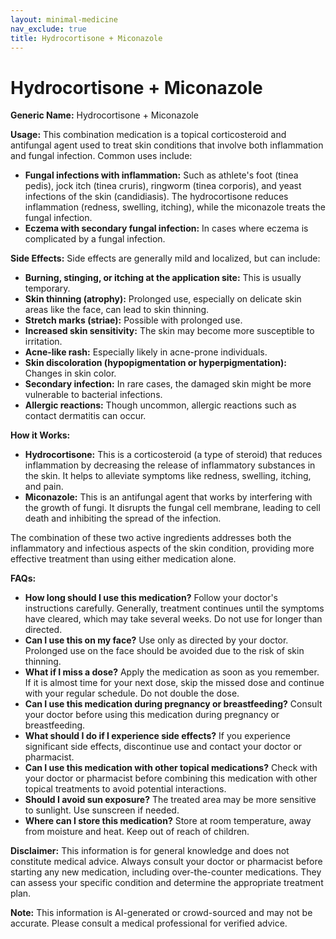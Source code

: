 ```yaml
---
layout: minimal-medicine
nav_exclude: true
title: Hydrocortisone + Miconazole
---
```


# Hydrocortisone + Miconazole

**Generic Name:** Hydrocortisone + Miconazole

**Usage:** This combination medication is a topical corticosteroid and antifungal agent used to treat skin conditions that involve both inflammation and fungal infection.  Common uses include:

* **Fungal infections with inflammation:**  Such as athlete's foot (tinea pedis), jock itch (tinea cruris), ringworm (tinea corporis), and yeast infections of the skin (candidiasis).  The hydrocortisone reduces inflammation (redness, swelling, itching), while the miconazole treats the fungal infection.
* **Eczema with secondary fungal infection:**  In cases where eczema is complicated by a fungal infection.


**Side Effects:**  Side effects are generally mild and localized, but can include:

* **Burning, stinging, or itching at the application site:** This is usually temporary.
* **Skin thinning (atrophy):**  Prolonged use, especially on delicate skin areas like the face, can lead to skin thinning.
* **Stretch marks (striae):**  Possible with prolonged use.
* **Increased skin sensitivity:**  The skin may become more susceptible to irritation.
* **Acne-like rash:**  Especially likely in acne-prone individuals.
* **Skin discoloration (hypopigmentation or hyperpigmentation):**  Changes in skin color.
* **Secondary infection:**  In rare cases, the damaged skin might be more vulnerable to bacterial infections.
* **Allergic reactions:**  Though uncommon, allergic reactions such as contact dermatitis can occur.

**How it Works:**

* **Hydrocortisone:** This is a corticosteroid (a type of steroid) that reduces inflammation by decreasing the release of inflammatory substances in the skin.  It helps to alleviate symptoms like redness, swelling, itching, and pain.
* **Miconazole:** This is an antifungal agent that works by interfering with the growth of fungi.  It disrupts the fungal cell membrane, leading to cell death and inhibiting the spread of the infection.

The combination of these two active ingredients addresses both the inflammatory and infectious aspects of the skin condition, providing more effective treatment than using either medication alone.


**FAQs:**

* **How long should I use this medication?**  Follow your doctor's instructions carefully.  Generally, treatment continues until the symptoms have cleared, which may take several weeks.  Do not use for longer than directed.
* **Can I use this on my face?**  Use only as directed by your doctor.  Prolonged use on the face should be avoided due to the risk of skin thinning.
* **What if I miss a dose?** Apply the medication as soon as you remember.  If it is almost time for your next dose, skip the missed dose and continue with your regular schedule.  Do not double the dose.
* **Can I use this medication during pregnancy or breastfeeding?** Consult your doctor before using this medication during pregnancy or breastfeeding.
* **What should I do if I experience side effects?**  If you experience significant side effects, discontinue use and contact your doctor or pharmacist.
* **Can I use this medication with other topical medications?**  Check with your doctor or pharmacist before combining this medication with other topical treatments to avoid potential interactions.
* **Should I avoid sun exposure?** The treated area may be more sensitive to sunlight. Use sunscreen if needed.
* **Where can I store this medication?** Store at room temperature, away from moisture and heat. Keep out of reach of children.


**Disclaimer:** This information is for general knowledge and does not constitute medical advice.  Always consult your doctor or pharmacist before starting any new medication, including over-the-counter medications.  They can assess your specific condition and determine the appropriate treatment plan.


**Note:** This information is AI-generated or crowd-sourced and may not be accurate. Please consult a medical professional for verified advice.